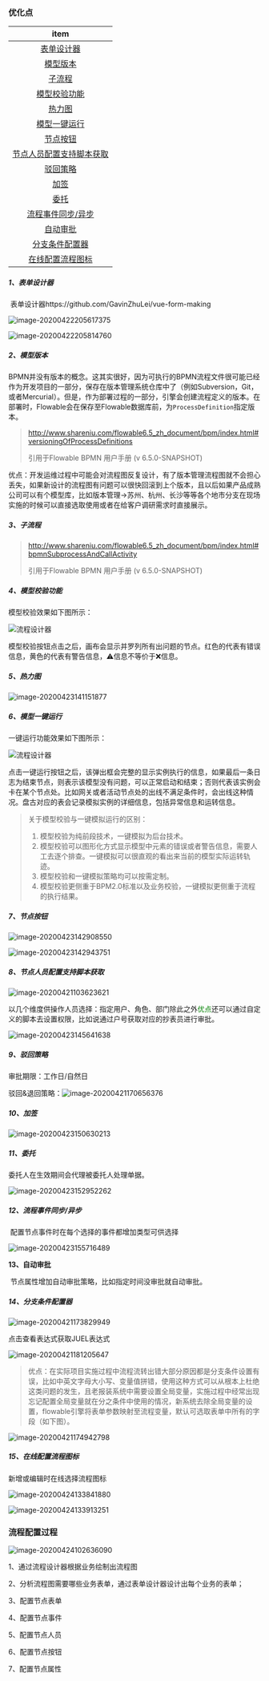 ### 优化点

|                           item                           |
| :------------------------------------------------------: |
|               [表单设计器](#1、表单设计器)               |
|                 [模型版本](#2、模型版本)                 |
|                   [子流程](#3、子流程)                   |
|             [模型校验功能](#4、模型校验功能)             |
|                   [热力图](#5、热力图)                   |
|             [模型一键运行](#6、模型一键运行)             |
|                 [节点按钮](#7、节点按钮)                 |
| [节点人员配置支持脚本获取](#8、节点人员配置支持脚本获取) |
|                 [驳回策略](#9、驳回策略)                 |
|                    [加签](#10、加签)                     |
|                    [委托](#11、委托)                     |
|       [流程事件同步/异步](#12、流程事件同步/异步)        |
|                [自动审批](#13、自动审批)                 |
|          [分支条件配置器](#14、分支条件配置器)           |
|        [在线配置流程图标](#15、在线配置流程图标)         |



##### 1、表单设计器

​     表单设计器https://github.com/GavinZhuLei/vue-form-making

![image-20200422205617375](../../imgs/image-20200422205617375.png)

![image-20200422205814760](../../imgs/image-20200422205814760.png)

##### 2、模型版本

​		BPMN并没有版本的概念。这其实很好，因为可执行的BPMN流程文件很可能已经作为开发项目的一部分，保存在版本管理系统仓库中了（例如Subversion，Git，或者Mercurial）。但是，作为部署过程的一部分，引擎会创建流程定义的版本。在部署时，Flowable会在保存至Flowable数据库前，为`ProcessDefinition`指定版本。

>  http://www.shareniu.com/flowable6.5_zh_document/bpm/index.html#versioningOfProcessDefinitions
>
> 引用于Flowable BPMN 用户手册 (v 6.5.0-SNAPSHOT)  

优点：开发运维过程中可能会对流程图反复设计，有了版本管理流程图就不会担心丢失，如果新设计的流程图有问题可以很快回滚到上个版本，且以后如果产品成熟公司可以有个模型库，比如版本管理->苏州、杭州、长沙等等各个地市分支在现场实施的时候可以直接选取使用或者在给客户调研需求时直接展示。

##### 3、子流程

>http://www.shareniu.com/flowable6.5_zh_document/bpm/index.html#bpmnSubprocessAndCallActivity
>
>引用于Flowable BPMN 用户手册 (v 6.5.0-SNAPSHOT)  



##### 4、模型校验功能

模型校验效果如下图所示：

![流程设计器](http://www.pangubpm.com/m/imgs/1577695184892.png)

模型校验按钮点击之后，画布会显示并罗列所有出问题的节点。红色的代表有错误信息，黄色的代表有警告信息，⚠️信息不等价于❌信息。

##### 5、热力图

![image-20200423141151877](../../imgs/image-20200423141151877.png)

##### 6、模型一键运行

一键运行功能效果如下图所示：

![流程设计器](http://www.pangubpm.com/m/imgs/1577695728393.png)

点击一键运行按钮之后，该弹出框会完整的显示实例执行的信息，如果最后一条日志为结束节点，则表示该模型没有问题，可以正常启动和结束；否则代表该实例会卡在某个节点处。比如网关或者活动节点处的出线不满足条件时，会出线这种情况。盘古对应的表会记录模拟实例的详细信息，包括异常信息和运转信息。

> 关于模型校验与一键模拟运行的区别：
>
> 1. 模型校验为纯前段技术，一键模拟为后台技术。
> 2. 模型校验可以图形化方式显示模型中元素的错误或者警告信息，需要人工去逐个排查。一键模拟可以很直观的看出来当前的模型实际运转轨迹。
> 3. 模型校验和一键模拟策略均可以按需定制。
> 4. 模型校验更侧重于BPM2.0标准以及业务校验，一键模拟更侧重于流程的执行结果。

##### 7、节点按钮

![image-20200423142908550](../../imgs/image-20200423142908550.png)



![image-20200423142943751](../../imgs/image-20200423142943751.png)



##### 8、节点人员配置支持脚本获取

![image-20200421103623621](../../imgs/image-20200421103623621.png)

以几个维度供操作人员选择：指定用户、角色、部门除此之外<font color=green>优点</font>还可以通过自定义的脚本去设置权限，比如说通过户号获取对应的抄表员进行审批。

![image-20200423145641638](../../imgs/image-20200423145641638.png)

##### 9、驳回策略

审批期限：工作日/自然日

驳回&退回策略：![image-20200421170656376](../../imgs/image-20200421170656376.png)



##### 10、加签

![image-20200423150630213](../../imgs/image-20200423150630213.png)



##### 11、委托

委托人在生效期间会代理被委托人处理单据。

![image-20200423152952262](../../imgs/image-20200423152952262.png)

##### 12、流程事件同步/异步

​	配置节点事件时在每个选择的事件都增加类型可供选择

![image-20200423155716489](../../imgs/image-20200423155716489.png)



**13、自动审批**

​      节点属性增加自动审批策略，比如指定时间没审批就自动审批。

##### 14、分支条件配置器

![image-20200421173829949](../../imgs/image-20200421173829949.png)

点击查看表达式获取JUEL表达式

![image-20200421181205647](../../imgs/image-20200421181205647.png)

> 优点：在实际项目实施过程中流程流转出错大部分原因都是分支条件设置有误，比如中英文字母大小写、变量值拼错，使用这种方式可以从根本上杜绝这类问题的发生，且老报装系统中需要设置全局变量，实施过程中经常出现忘记配置全局变量就在分之条件中使用的情况，新系统去除全局变量的设置，flowable引擎将表单参数映射至流程变量，默认可选取表单中所有的字段（如下图）。

![image-20200421174942798](../../imgs/image-20200421174942798.png)

##### 15、在线配置流程图标

新增或编辑时在线选择流程图标

![image-20200424133841880](../../imgs/image-20200424133841880.png)

![image-20200424133913251](../../imgs/image-20200424133913251.png)





### 流程配置过程

![image-20200424102636090](../../imgs/image-20200424102636090.png)

1、通过流程设计器根据业务绘制出流程图

2、分析流程图需要哪些业务表单，通过表单设计器设计出每个业务的表单；

3、配置节点表单

4、配置节点事件

5、配置节点人员

6、配置节点按钮

7、配置节点属性